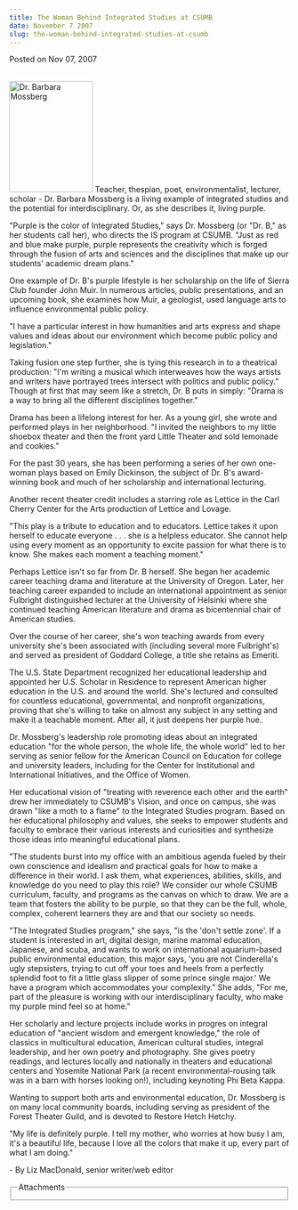 ```yaml
---
title: The Woman Behind Integrated Studies at CSUMB
date: November 7 2007
slug: the-woman-behind-integrated-studies-at-csumb
---
```


 



<span class="date">Posted on Nov 07, 2007    </span>
<p><br>
<img style="width:150px; height:200px" alt="Dr. Barbara Mossberg" src="https://news.csumb.edu/sites/default/files/65/igx_migrate/images/zzzzzzzzz%20integrated%20studies.bmp">
Teacher, thespian, poet, environmentalist, lecturer, scholar - Dr.
Barbara Mossberg is a living example of integrated studies and the
potential for interdisciplinary. Or, as she describes it, living
purple.</img></br></p>
<p>&quot;Purple is the color of Integrated Studies,&quot; says Dr. Mossberg
(or &quot;Dr. B,&quot; as her students call her), who directs the IS program
at CSUMB. &quot;Just as red and blue make purple, purple represents the
creativity which is forged through the fusion of arts and sciences
and the disciplines that make up our students&apos; academic dream
plans.&quot;</p>
<p>One example of Dr. B&apos;s purple lifestyle is her scholarship on
the life of Sierra Club founder John Muir. In numerous articles,
public presentations, and an upcoming book, she examines how Muir,
a geologist, used language arts to influence environmental public
policy.</p>
<p>&quot;I have a particular interest in how humanities and arts express
and shape values and ideas about our environment which become
public policy and legislation.&quot;</p>
<p>Taking fusion one step further, she is tying this research in to
a theatrical production: &quot;I&apos;m writing a musical which interweaves
how the ways artists and writers have portrayed trees intersect
with politics and public policy.&quot; Though at first that may seem
like a stretch, Dr. B puts in simply: &quot;Drama is a way to bring all
the different disciplines together.&quot;</p>
<p>Drama has been a lifelong interest for her. As a young girl, she
wrote and performed plays in her neighborhood. &quot;I invited the
neighbors to my little shoebox theater and then the front yard
Little Theater and sold lemonade and cookies.&quot;</p>
<p>For the past 30 years, she has been performing a series of her
own one-woman plays based on Emily Dickinson, the subject of Dr.
B&apos;s award-winning book and much of her scholarship and
international lecturing.</p>
<p>Another recent theater credit includes a starring role as
Lettice in the Carl Cherry Center for the Arts production of
Lettice and Lovage.</p>
<p>&quot;This play is a tribute to education and to educators. Lettice
takes it upon herself to educate everyone . . . she is a helpless
educator. She cannot help using every moment as an opportunity to
excite passion for what there is to know. She makes each moment a
teaching moment.&quot;</p>
<p>Perhaps Lettice isn&apos;t so far from Dr. B herself. She began her
academic career teaching drama and literature at the University of
Oregon. Later, her teaching career expanded to include an
international appointment as senior Fulbright distinguished
lecturer at the University of Helsinki where she continued teaching
American literature and drama as bicentennial chair of American
studies.</p>
<p>Over the course of her career, she&apos;s won teaching awards from
every university she&apos;s been associated with (including several more
Fulbright&apos;s) and served as president of Goddard College, a title
she retains as Emeriti.</p>
<p>The U.S. State Department recognized her educational leadership
and appointed her U.S. Scholar in Residence to represent American
higher education in the U.S. and around the world. She&apos;s lectured
and consulted for countless educational, governmental, and
nonprofit organizations, proving that she&apos;s willing to take on
almost any subject in any setting and make it a teachable moment.
After all, it just deepens her purple hue.</p>
<p>Dr. Mossberg&apos;s leadership role promoting ideas about an
integrated education &quot;for the whole person, the whole life, the
whole world&quot; led to her serving as senior fellow for the American
Council on Education for college and university leaders, including
for the Center for Institutional and International Initiatives, and
the Office of Women.</p>
<p>Her educational vision of &quot;treating with reverence each other
and the earth&quot; drew her immediately to CSUMB&apos;s Vision, and once on
campus, she was drawn &quot;like a moth to a flame&quot; to the Integrated
Studies program. Based on her educational philosophy and values,
she seeks to empower students and faculty to embrace their various
interests and curiosities and synthesize those ideas into
meaningful educational plans.</p>
<p>&quot;The students burst into my office with an ambitious agenda
fueled by their own conscience and idealism and practical goals for
how to make a difference in their world. I ask them, what
experiences, abilities, skills, and knowledge do you need to play
this role? We consider our whole CSUMB curriculum, faculty, and
programs as the canvas on which to draw. We are a team that fosters
the ability to be purple, so that they can be the full, whole,
complex, coherent learners they are and that our society so
needs.</p>
<p>&quot;The Integrated Studies program,&quot; she says, &quot;is the &apos;don&apos;t
settle zone&apos;. If a student is interested in art, digital design,
marine mammal education, Japanese, and scuba, and wants to work on
international aquarium-based public environmental education, this
major says, &apos;you are not Cinderella&apos;s ugly stepsisters, trying to
cut off your toes and heels from a perfectly splendid foot to fit a
little glass slipper of some prince single major.&apos; We have a
program which accommodates your complexity.&quot; She adds, &quot;For me,
part of the pleasure is working with our interdisciplinary faculty,
who make my purple mind feel so at home.&quot;</p>
<p>Her scholarly and lecture projects include works in progres on
integral education of &quot;ancient wisdom and emergent knowledge,&quot; the
role of classics in multicultural education, American cultural
studies, integral leadership, and her own poetry and photography.
She gives poetry readings, and lectures locally and nationally in
theaters and educational centers and Yosemite National Park (a
recent environmental-rousing talk was in a barn with horses looking
on!), including keynoting Phi Beta Kappa.</p>
<p>Wanting to support both arts and environmental education, Dr.
Mossberg is on many local community boards, including serving as
president of the Forest Theater Guild, and is devoted to Restore
Hetch Hetchy.</p>
<p>&quot;My life is definitely purple. I tell my mother, who worries at
how busy I am, it&apos;s a beautiful life, because I love all the colors
that make it up, every part of what I am doing.&quot;</p>
<p>- By Liz MacDonald, senior writer/web editor</p>
<fieldset class="fieldgroup group-attachments">
<legend>Attachments</legend>
<div class="field field-type-emvideo field-field-attach-video">
<div class="field-items">
<div class="field-item odd">
<div class="emvideo emvideo-video emvideo-"/>
</div>
</div>
</div>
</fieldset>





```
